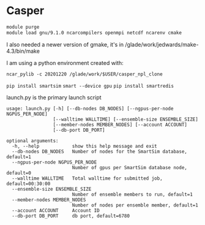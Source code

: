 
# Casper 

```bash
module purge
module load gnu/9.1.0 ncarcompilers openmpi netcdf ncarenv cmake
```

I also needed a newer version of gmake, it's in /glade/work/jedwards/make-4.3/bin/make

I am using a python environment created with:
```
ncar_pylib -c 20201220 /glade/work/$USER/casper_npl_clone
```

``pip install smartsim``
``smart --device gpu``
``pip install smartredis``

launch.py is the primary launch script 
```
usage: launch.py [-h] [--db-nodes DB_NODES] [--ngpus-per-node NGPUS_PER_NODE]
                 [--walltime WALLTIME] [--ensemble-size ENSEMBLE_SIZE]
                 [--member-nodes MEMBER_NODES] [--account ACCOUNT]
                 [--db-port DB_PORT]

optional arguments:
  -h, --help            show this help message and exit
  --db-nodes DB_NODES   Number of nodes for the SmartSim database, default=1
  --ngpus-per-node NGPUS_PER_NODE
                        Number of gpus per SmartSim database node, default=0
  --walltime WALLTIME   Total walltime for submitted job, default=00:30:00
  --ensemble-size ENSEMBLE_SIZE
                        Number of ensemble members to run, default=1
  --member-nodes MEMBER_NODES
                        Number of nodes per ensemble member, default=1
  --account ACCOUNT     Account ID
  --db-port DB_PORT     db port, default=6780
```
